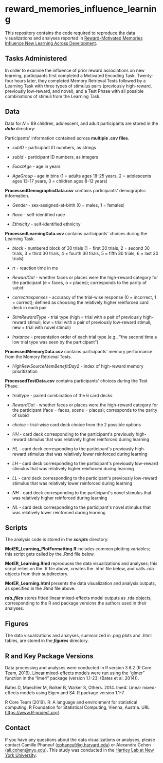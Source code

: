 # reward_memories_influence_learning

This repository contains the code required to reproduce the data visualizations and analyses reported in [Reward-Motivated Memories Influence New Learning Across Development](http://learnmem.cshlp.org/content/29/11/421).

## Tasks Administered

In order to examine the influence of prior reward associations on new learning, participants first completed a Motivated Encoding Task. Twenty-four hours later, they completed Memory Retrieval Tests followed by a Learning Task with three types of stimulus pairs (previously high-reward, previously low-reward, and novel), and a Test Phase with all possible combinations of stimuli from the Learning Task.

## Data

Data for <i>N</i> = 89 children, adolescent, and adult participants are stored in the <b><i>data</i></b> directory:

Participants' information contained across <b>multiple .csv files</b>.

* <i>subID</i> - participant ID numbers, as strings

* <i>subid</i> - participant ID numbers, as integers

* <i>ExactAge</i> - age in years

* <i>AgeGroup</i> - age in bins (1 = adults ages 18-25 years, 2 = adolescents ages 13-17 years, 3 = children ages 8-12 years)

<b>ProcessedDemographicData.csv</b> contains participants' demographic information.

* <i>Gender</i> - sex-assigned-at-birth (0 = males, 1 = females)

* <i>Race</i> - self-identified race

* <i>Ethnicity</i> - self-identified ethnicity

<b>ProcessedLearningData.csv</b> contains participants' choices during the Learning Task.

* <i>block</i> - numbered block of 30 trials (1 = first 30 trials, 2 = second 30 trials, 3 = third 30 trials, 4 = fourth 30 trials, 5 = fifth 30 trials, 6 = last 30 trials)

* <i>rt</i> - reaction time in ms

* <i>RewardCat</i> - whether faces or places were the high-reward category for the participant (e = faces, o = places); corresponds to the parity of subid

* <i>correctresponses</i> - accuracy of the trial-wise response (0 = incorrect, 1 = correct); defined as choosing the relatively higher reinforced card deck in each pair

* <i>StimRewardType</i> - trial type (high = trial with a pair of previously high-reward stimuli, low = trial with a pair of previously low-reward stimuli, new = trial with novel stimuli)

* <i>Instance</i> - presentation order of each trial type (e.g., "the second time a low trial type was seen by the participant")

<b>ProcessedMemoryData.csv</b> contains participants' memory performance from the Memory Retrieval Tests.

* <i>HighRewSourceMemBenefitDay2</i> - index of high-reward memory prioritization

<b>ProcessedTestData.csv</b> contains participants' choices during the Test Phase.

* <i>trialtype</i> - paired combination of the 6 card decks

* <i>RewardCat</i> - whether faces or places were the high-reward category for the participant (face = faces, scene = places); corresponds to the parity of subid

* <i>choice</i> - trial-wise card deck choice from the 2 possible options

* <i>HH</i> - card deck corresponding to the participant's previously high-reward stimulus that was relatively higher reinforced during learning

* <i>HL</i> - card deck corresponding to the participant's previously high-reward stimulus that was relatively lower reinforced during learning

* <i>LH</i> - card deck corresponding to the participant's previously low-reward stimulus that was relatively higher reinforced during learning

* <i>LL</i> - card deck corresponding to the participant's previously low-reward stimulus that was relatively lower reinforced during learning

* <i>NH</i> - card deck corresponding to the participant's novel stimulus that was relatively higher reinforced during learning

* <i>NL</i> - card deck corresponding to the participant's novel stimulus that was relatively lower reinforced during learning

## Scripts

The analysis code is stored in the <b><i>scripts</i></b> directory:

<b>MotER_Learning_PlotFormatting.R</b> includes common plotting variables; this script gets called by the .Rmd file below.

<b>MotER_Learning.Rmd</b> reproduces the data visualizations and analyses; this script relies on the .R file above, creates the .html file below, and calls .rda objects from their subdirectory.

<b>MotER_Learning.html</b> presents the data visualization and analysis outputs, as specified in the .Rmd file above.

<b><i>rda_files</i></b> stores fitted linear mixed-effects model outputs as .rda objects, corresponding to the R and package versions the authors used in their analyses.

## Figures

The data visualizations and analyses, summarized in .png plots and .html tables, are stored in the <b><i>figures</i></b> directory.

## R and Key Package Versions

Data processing and analyses were conducted in R version 3.6.2 (R Core Team, 2019). Linear mixed-effects models were run using the “glmer” function in the “lme4” package (version 1.1-23; (Bates et al. 2014)). 

Bates D, Maechler M, Bolker B, Walker S, Others. 2014. lme4: Linear mixed-effects models using Eigen and S4. R package version 1.1-7.

R Core Team (2019). R: A language and environment for statistical computing. R Foundation for Statistical Computing, Vienna, Austria. URL https://www.R-project.org/.

## Contact

If you have any questions about the data visualizations or analyses, please contact Camille Phaneuf (cphaneuf@g.harvard.edu) or Alexandra Cohen (ali.cohen@nyu.edu). This study was conducted in the [Hartley Lab at New York University](https://www.hartleylab.org/).

